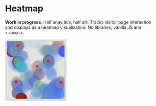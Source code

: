 # Heatmap

**Work in progress**. Half anayltics, half art. Tracks visitor page interaction and displays as a heatmap visualization. No libraries, vanilla JS and `<canvas>`.

<img src="/static/images/heatmap-snapshot-dense.png" width="200px"/>